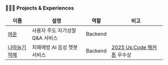 ### 🧑‍🤝‍🧑 Projects & Experiences
<table>
  <thead align="center">
    <tr border: none;>
      <td><b>이름</b></td>
      <td><b>설명</b></td>
      <td><b>역할</b></td>
      <td><b>비고</b></td>
    </tr>
  </thead>
  <tbody>
    <tr>
      <td>
        <a href="https://github.com/Yeoun-project/yeoun">여운</a>
      </td>
      <td>사용자 주도 자기성찰 Q&A 서비스</td>
      <td>Backend</td>
      <td></td>
    </tr>
    <tr>
      <td>
        <a href="https://github.com/Us-Code-Garlic/Garlic-Holic-Backend">나마늘기억해</a>
      </td>
      <td>치매예방 AI 음성 챗봇 서비스</td>
      <td>Backend</td>
      <td>
        <a href="https://uscode.kr">2025 Us:Code 해커톤</a>
        우수상
      </td>
    </tr>
  </tbody>
</table>
